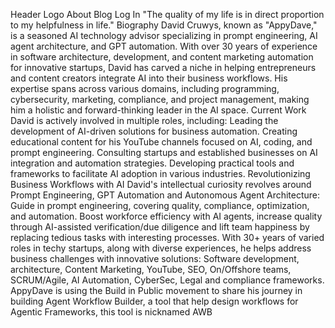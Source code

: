  Header Logo About Blog Log In "The quality of my life is in direct proportion to my helpfulness in life." Biography David Cruwys, known as "AppyDave," is a seasoned AI technology advisor specializing in prompt engineering, AI agent architecture, and GPT automation. With over 30 years of experience in software architecture, development, and content marketing automation for innovative startups, David has carved a niche in helping entrepreneurs and content creators integrate AI into their business workflows. His expertise spans across various domains, including programming, cybersecurity, marketing, compliance, and project management, making him a holistic and forward-thinking leader in the AI space. Current Work David is actively involved in multiple roles, including: Leading the development of AI-driven solutions for business automation. Creating educational content for his YouTube channels focused on AI, coding, and prompt engineering. 
 Consulting startups and established businesses on AI integration and automation strategies. Developing practical tools and frameworks to facilitate AI adoption in various industries. Revolutionizing Business Workflows with AI David's intellectual curiosity revolves around Prompt Engineering, GPT Automation and Autonomous Agent Architecture: Guide in prompt engineering, covering quality, compliance, optimization, and automation. Boost workforce efficiency with AI agents, increase quality through AI-assisted verification/due diligence and lift team happiness by replacing tedious tasks with interesting processes. With 30+ years of varied roles in techy startups, along with diverse experiences, he helps address business challenges with innovative solutions: Software development, architecture, Content Marketing, YouTube, SEO, On/Offshore teams, SCRUM/Agile, AI Automation, CyberSec, Legal and compliance frameworks. 
 AppyDave is using the Build in Public movement to share his journey in building Agent Workflow Builder, a tool that help design workflows for Agentic Frameworks, this tool is nicknamed AWB